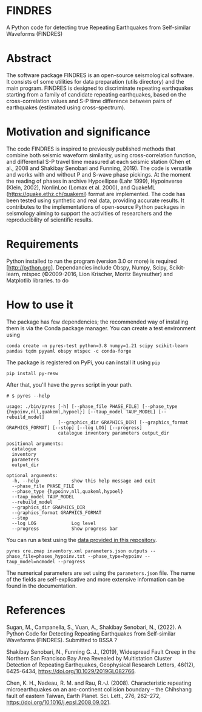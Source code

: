 # FINDRES
A Python code for detecting true Repeating Earthquakes from Self-similar Waveforms (FINDRES)

# Abstract
The software package FINDRES is an open-source seismological software. It consists of some utilities for data
preparation (utils directory) and the main program. FINDRES is designed to discriminate repeating earthquakes
starting from a family of candidate repeating earthquakes, based on the cross-correlation values and S-P time difference
between pairs of earthquakes (estimated using cross-spectrum).

# Motivation and significance

The code FINDRES is inspired to previously published methods that combine both seismic waveform similarity, using
cross-correlation function, and differential S-P travel time measured at each seismic station (Chen et al., 2008 and
Shakibay Senobari and Funning, 2019). The code is versatile and works with and without P and S-wave phase pickings. At
the moment the reading of phases in archive Hypoellipse (Lahr 1999), Hypoinverse (Klein, 2002), NonlinLoc (Lomax et al. 2000), 
and QuakeML (https://quake.ethz.ch/quakeml) format are implemented. The code has been
tested using synthetic and real data, providing accurate results. It contributes to the implementations of open-source
Python packages in seismology aiming to support the activities of researchers and the reproducibility of scientific
results.

# Requirements

Python installed to run the program (version 3.0 or more) is required [http://python.org]. Dependancies include Obspy,
Numpy, Scipy, Scikit-learn, mtspec (©2009-2016, Lion Krischer, Moritz Beyreuther) and Matplotlib libraries. to do

# How to use it

The package has few dependencies; the recommended way of installing them is via the Conda package manager. You can
create a test environment using

```shell
conda create -n pyres-test python=3.8 numpy=1.21 scipy scikit-learn pandas tqdm pyyaml obspy mtspec -c conda-forge
```

The package is registered on PyPi, you can install it using `pip`

```shell
pip install py-resw
```

After that, you'll have the `pyres` script in your path.

```shell
# $ pyres --help

usage: ./bin/pyres [-h] [--phase_file PHASE_FILE] [--phase_type {hypoinv,nll,quakeml,hypoel}] [--taup_model TAUP_MODEL] [--rebuild_model]
                   [--graphics_dir GRAPHICS_DIR] [--graphics_format GRAPHICS_FORMAT] [--stop] [--log LOG] [--progress]
                   catalogue inventory parameters output_dir

positional arguments:
  catalogue
  inventory
  parameters
  output_dir

optional arguments:
  -h, --help            show this help message and exit
  --phase_file PHASE_FILE
  --phase_type {hypoinv,nll,quakeml,hypoel}
  --taup_model TAUP_MODEL
  --rebuild_model
  --graphics_dir GRAPHICS_DIR
  --graphics_format GRAPHICS_FORMAT
  --stop
  --log LOG             Log level
  --progress            Show progress bar

```

You can run a test using the [data provided in this repository](data/california).

```shell
pyres cre.zmap inventory.xml parameters.json outputs --phase_file=phases_hypoinv.txt --phase_type=hypoinv --taup_model=ncmodel --progress
```

The numerical parameters are set using the `parameters.json` file. The name of the fields are self-explicative and more
extensive information can be found in the documentation.

# References

Sugan, M., Campanella, S., Vuan, A., Shakibay Senobari, N., (2022). A Python Code for Detecting Repeating Earthquakes
from Self-similar Waveforms (FINDRES). Submitted to BSSA ?

Shakibay Senobari, N., Funning G. J., (2019), Widespread Fault Creep in the Northern San Francisco Bay Area Revealed by
Multistation Cluster Detection of Repeating Earthquakes, Geophysical Research Letters, 46(12),
6425-6434, https://doi.org/10.1029/2019GL082766.

Chen, K. H., Nadeau, R. M. and Rau, R.-J. (2008). Characteristic repeating microearthquakes on an arc-continent
collision boundary – the Chihshang fault of eastern Taiwan, Earth Planet. Sci. Lett., 276,
262–272, https://doi.org/10.1016/j.epsl.2008.09.021.

